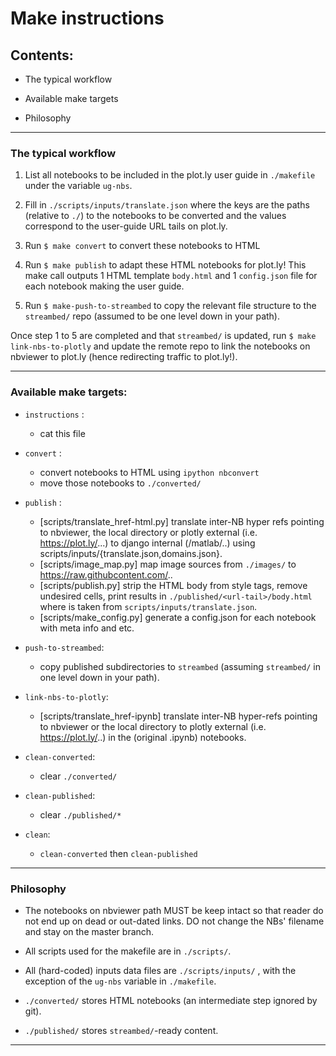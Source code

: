 # Make instructions

## Contents:

+ The typical workflow

+ Available make targets

+ Philosophy

-------------------------------------------------------------------------------

### The typical workflow

1. List all notebooks to be included in the plot.ly user guide in 
   `./makefile` under the variable `ug-nbs`.

2. Fill in `./scripts/inputs/translate.json` where the keys are the paths 
   (relative to `./`) to the notebooks to be converted and the 
   values correspond to the user-guide URL tails on plot.ly. 

3. Run `$ make convert` to convert these notebooks to HTML

4. Run `$ make publish` to adapt these HTML notebooks for plot.ly!  This make
   call outputs 1 HTML template `body.html` and 1 `config.json` file for each
   notebook making the user guide.

5. Run `$ make-push-to-streambed` to copy the relevant file structure to 
   the `streambed/` repo (assumed to be one level down in your path).

Once step 1 to 5 are completed and that `streambed/` is updated, run
`$ make link-nbs-to-plotly` and update the remote repo to link the notebooks 
on nbviewer to plot.ly (hence redirecting traffic to plot.ly!). 

-------------------------------------------------------------------------------

### Available make targets:

+ `instructions` :
    - cat this file

+ `convert` :
   - convert notebooks to HTML using `ipython nbconvert`
   - move those notebooks to `./converted/`

+ `publish` :
    - [scripts/translate_href-html.py] translate inter-NB hyper refs pointing to
      nbviewer, the local directory or plotly external (i.e.
      https://plot.ly/...) to django internal (/matlab/..) using
      scripts/inputs/{translate.json,domains.json}.
    - [scripts/image_map.py] map image sources from `./images/` to
      https://raw.githubcontent.com/..
    - [scripts/publish.py] strip the HTML body from style tags, remove undesired
      cells, print results in `./published/<url-tail>/body.html` where
      <url-tail> is taken from `scripts/inputs/translate.json`.
    - [scripts/make_config.py] generate a config.json for each notebook with
      meta info and etc. 
      
+ `push-to-streambed`:
    - copy published subdirectories to `streambed` (assuming `streambed/` in 
      one level down in your path).

+ `link-nbs-to-plotly`:
    - [scripts/translate_href-ipynb] translate inter-NB hyper-refs pointing to
      nbviewer or the local directory to plotly external (i.e.
      https://plot.ly/..) in the (original .ipynb) notebooks.

+ `clean-converted`:
    - clear `./converted/`

+ `clean-published`:
    - clear `./published/*`

+ `clean`:
    - `clean-converted` then `clean-published`

-------------------------------------------------------------------------------

### Philosophy

+ The notebooks on nbviewer path MUST be keep intact so that reader do not end
  up on dead or out-dated links. DO not change the NBs' filename and stay on the
  master branch.

+ All scripts used for the makefile are in `./scripts/`.

+ All (hard-coded) inputs data files are `./scripts/inputs/` , with the
  exception of the `ug-nbs` variable in `./makefile`.

+ `./converted/` stores HTML notebooks (an intermediate step ignored by git).

+ `./published/` stores `streambed/`-ready content.

-------------------------------------------------------------------------------
